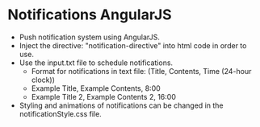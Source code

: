 # Notifications AngularJS
* Push notification system using AngularJS.
* Inject the directive: "notification-directive" into html code in order to use.
* Use the input.txt file to schedule notifications.
  * Format for notifications in text file: (Title, Contents, Time (24-hour clock))
   * Example Title, Example Contents, 8:00 
   * Example Title 2, Example Contents 2, 16:00
* Styling and animations of notifications can be changed in the notificationStyle.css file.

